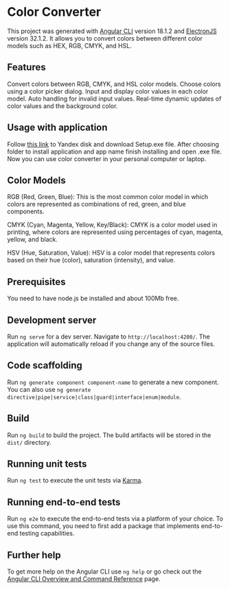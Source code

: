 # Color Converter

This project was generated with [Angular CLI](https://github.com/angular/angular-cli) version 18.1.2 and [ElectronJS](https://github.com/electron/electron) version 32.1.2.
It allows you to convert colors between different color models such as HEX, RGB, CMYK, and HSL.

## Features

Convert colors between RGB, CMYK, and HSL color models. Choose colors using a color picker dialog. Input and display color values in each color model. Auto handling for invalid input values. Real-time dynamic updates of color values and the background color.

## Usage with application

Follow [this link](https://disk.yandex.ru/d/qQDtVcLRu10N8Q) to Yandex disk and download Setup.exe file. After choosing folder to install application and app name finish installing and open .exe file.
Now you can use color converter in your personal computer or laptop.

## Color Models

RGB (Red, Green, Blue): This is the most common color model in which colors are represented as combinations of red, green, and blue components.

CMYK (Cyan, Magenta, Yellow, Key/Black): CMYK is a color model used in printing, where colors are represented using percentages of cyan, magenta, yellow, and black.

HSV (Hue, Saturation, Value): HSV is a color model that represents colors based on their hue (color), saturation (intensity), and value.

## Prerequisites

You need to have node.js be installed and about 100Mb free.

## Development server

Run `ng serve` for a dev server. Navigate to `http://localhost:4200/`. The application will automatically reload if you change any of the source files.

## Code scaffolding

Run `ng generate component component-name` to generate a new component. You can also use `ng generate directive|pipe|service|class|guard|interface|enum|module`.

## Build

Run `ng build` to build the project. The build artifacts will be stored in the `dist/` directory.

## Running unit tests

Run `ng test` to execute the unit tests via [Karma](https://karma-runner.github.io).

## Running end-to-end tests

Run `ng e2e` to execute the end-to-end tests via a platform of your choice. To use this command, you need to first add a package that implements end-to-end testing capabilities.

## Further help

To get more help on the Angular CLI use `ng help` or go check out the [Angular CLI Overview and Command Reference](https://angular.dev/tools/cli) page.
